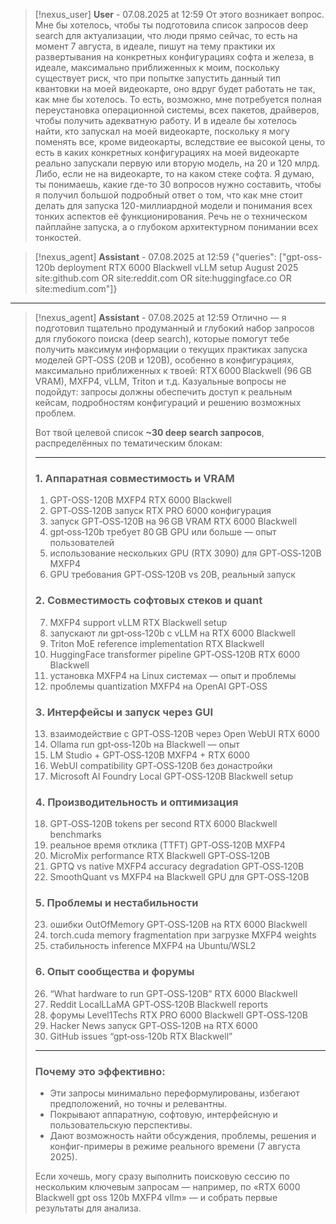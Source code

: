 >[!nexus_user] **User** - 07.08.2025 at 12:59
> От этого возникает вопрос. Мне бы хотелось, чтобы ты подготовила список запросов deep search для актуализации, что люди прямо сейчас, то есть на момент 7 августа, в идеале, пишут на тему практики их развертывания на конкретных конфигурациях софта и железа, в идеале, максимально приближенных к моим, поскольку существует риск, что при попытке запустить данный тип квантовки на моей видеокарте, оно вдруг будет работать не так, как мне бы хотелось. То есть, возможно, мне потребуется полная переустановка операционной системы, всех пакетов, драйверов, чтобы получить адекватную работу. И в идеале бы хотелось найти, кто запускал на моей видеокарте, поскольку я могу поменять все, кроме видеокарты, вследствие ее высокой цены, то есть в каких конкретных конфигурациях на моей видеокарте реально запускали первую или вторую модель, на 20 и 120 млрд. Либо, если не на видеокарте, то на каком стеке софта. Я думаю, ты понимаешь, какие где-то 30 вопросов нужно составить, чтобы я получил большой подробный ответ о том, что как мне стоит делать для запуска 120-миллиардной модели и понимания всех тонких аспектов её функционирования. Речь не о техническом пайплайне запуска, а о глубоком архитектурном понимании всех тонкостей.
<!-- UID: 1a2adc2e-6ae0-4369-84b8-791f9ec62ad9 -->




>[!nexus_agent] **Assistant** - 07.08.2025 at 12:59
> {"queries": ["gpt-oss-120b deployment RTX 6000 Blackwell vLLM setup August 2025 site:github.com OR site:reddit.com OR site:huggingface.co OR site:medium.com"]}
<!-- UID: e358d69b-9215-4dcf-ac0f-5e4e2989a710 -->

---

>[!nexus_agent] **Assistant** - 07.08.2025 at 12:59
> Отлично — я подготовил тщательно продуманный и глубокий набор запросов для глубокого поиска (deep search), которые помогут тебе получить максимум информации о текущих практиках запуска моделей GPT‑OSS (20B и 120B), особенно в конфигурациях, максимально приближенных к твоей: RTX 6000 Blackwell (96 GB VRAM), MXFP4, vLLM, Triton и т.д. Казуальные вопросы не подойдут: запросы должны обеспечить доступ к реальным кейсам, подробностям конфигураций и решению возможных проблем.
> 
> Вот твой целевой список **~30 deep search запросов**, распределённых по тематическим блокам:
> 
> ---
> 
> ### 1. Аппаратная совместимость и VRAM
> 
> 1. GPT-OSS-120B MXFP4 RTX 6000 Blackwell 
> 2. GPT‑OSS‑120B запуск RTX PRO 6000 конфигурация 
> 3. запуск GPT‑OSS‑120B на 96 GB VRAM RTX 6000 Blackwell 
> 4. gpt‑oss‑120b требует 80 GB GPU или больше — опыт пользователей 
> 5. использование нескольких GPU (RTX 3090) для GPT‑OSS‑120B MXFP4 
> 6. GPU требования GPT‑OSS‑120B vs 20B, реальный запуск 
> 
> ### 2. Совместимость софтовых стеков и quant
> 
> 7. MXFP4 support vLLM RTX Blackwell setup 
> 8. запускают ли gpt‑oss‑120b с vLLM на RTX 6000 Blackwell 
> 9. Triton MoE reference implementation RTX Blackwell 
> 10. HuggingFace transformer pipeline GPT‑OSS‑120B RTX 6000 Blackwell 
> 11. установка MXFP4 на Linux системах — опыт и проблемы 
> 12. проблемы quantization MXFP4 на OpenAI GPT‑OSS 
> 
> ### 3. Интерфейсы и запуск через GUI
> 
> 13. взаимодействие с GPT‑OSS‑120B через Open WebUI RTX 6000 
> 14. Ollama run gpt‑oss‑120b на Blackwell — опыт 
> 15. LM Studio + GPT‑OSS‑120B MXFP4 + RTX 6000 
> 16. WebUI compatibility GPT‑OSS‑120B без донастройки 
> 17. Microsoft AI Foundry Local GPT‑OSS‑120B Blackwell setup 
> 
> ### 4. Производительность и оптимизация
> 
> 18. GPT‑OSS‑120B tokens per second RTX 6000 Blackwell benchmarks 
> 19. реальное время отклика (TTFT) GPT‑OSS‑120B MXFP4 
> 20. MicroMix performance RTX Blackwell GPT‑OSS‑120B 
> 21. GPTQ vs native MXFP4 accuracy degradation GPT‑OSS‑120B 
> 22. SmoothQuant vs MXFP4 на Blackwell GPU для GPT‑OSS‑120B 
> 
> ### 5. Проблемы и нестабильности
> 
> 23. ошибки OutOfMemory GPT‑OSS‑120B на RTX 6000 Blackwell 
> 24. torch.cuda memory fragmentation при загрузке MXFP4 weights 
> 25. стабильность inference MXFP4 на Ubuntu/WSL2 
> 
> ### 6. Опыт сообщества и форумы
> 
> 26. “What hardware to run GPT‑OSS‑120B” RTX 6000 Blackwell 
> 27. Reddit LocalLLaMA GPT‑OSS‑120B Blackwell reports 
> 28. форумы Level1Techs RTX PRO 6000 Blackwell GPT‑OSS‑120B 
> 29. Hacker News запуск GPT‑OSS‑120B на RTX 6000 
> 30. GitHub issues “gpt‑oss‑120b RTX Blackwell” 
> 
> ---
> 
> ### Почему это эффективно:
> 
> - Эти запросы минимально переформулированы, избегают предположений, но точны и релевантны.
> - Покрывают аппаратную, софтовую, интерфейсную и пользовательскую перспективы.
> - Дают возможность найти обсуждения, проблемы, решения и конфиг-примеры в режиме реального времени (7 августа 2025).
> 
> Если хочешь, могу сразу выполнить поисковую сессию по нескольким ключевым запросам — например, по «RTX 6000 Blackwell gpt oss 120b MXFP4 vllm» — и собрать первые результаты для анализа.
<!-- UID: bfcdb8d3-62b9-4a69-a999-2c4b571fa018 -->